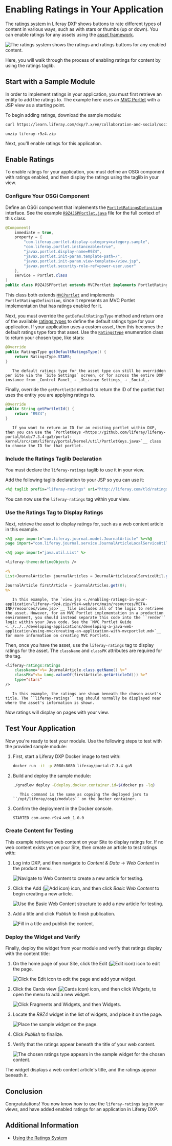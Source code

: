 # Enabling Ratings in Your Application

The [ratings system](../user-guide/using-the-ratings-system.md) in Liferay DXP shows buttons to rate different types of content in various ways, such as with stars or thumbs (up or down). You can enable ratings for any assets using the [asset framework]().

![The ratings system shows the ratings and ratings buttons for any enabled content.](./enabling-ratings-in-your-application/images/01.png)

Here, you will walk through the process of enabling ratings for content by using the ratings taglib.

## Start with a Sample Module

In order to implement ratings in your application, you must first retrieve an entity to add the ratings to. The example here uses an [MVC Portlet](../../../developing-applications/developing-a-java-web-application/using-mvc/creating-an-application-with-mvcportlet.md) with a JSP view as a starting point.

To begin adding ratings, download the sample module:

```bash
curl https://learn.liferay.com/dxp/7.x/en/collaboration-and-social/social-tools/02-developer-guide/enabling-ratings-in-your-application/liferay-r9z4.zip -O
```

```
unzip liferay-r9z4.zip
```

Next, you'll enable ratings for this application.

## Enable Ratings 

To enable ratings for your application, you must define an OSGi component with ratings enabled, and then display the ratings using the taglib in your view.

### Configure Your OSGi Component

Define an OSGi component that implements the [`PortletRatingsDefinition`](https://github.com/liferay/liferay-portal/blob/7.3.4-ga5/portal-kernel/src/com/liferay/ratings/kernel/definition/PortletRatingsDefinition.java) interface. See the example [`R9Z4JSPPortlet.java`](./enabling-ratings-in-your-application/liferay-r9z4.zip/r9z4-web/src/main/java/com/acme/r9z4/R9Z4JSPPortlet.java) file for the full context of this class.

```java
@Component(
    immediate = true,
    property = {
        "com.liferay.portlet.display-category=category.sample",
        "com.liferay.portlet.instanceable=true",
        "javax.portlet.display-name=R9Z4",
        "javax.portlet.init-param.template-path=/",
        "javax.portlet.init-param.view-template=/view.jsp",
        "javax.portlet.security-role-ref=power-user,user"
    },
    service = Portlet.class
)
public class R9Z4JSPPortlet extends MVCPortlet implements PortletRatingsDefinition {
```

This class both extends [`MVCPortlet`](https://github.com/liferay/liferay-portal/blob/7.3.4-ga5/portal-kernel/src/com/liferay/portal/kernel/portlet/bridges/mvc/MVCPortlet.java) and implements `PortletRatingsDefinition`, since it represents an MVC Portlet implementation that has ratings enabled for it.

Next, you must override the `getDefaultRatingsType` method and return one of the available [ratings types](../user-guide/using-the-ratings-system.md#ratings-types) to define the default ratings type for your application. If your application uses a custom asset, then this becomes the default ratings type foro that asset. Use the [`RatingsType`](https://github.com/liferay/liferay-portal/blob/7.3.4-ga5/portal-kernel/src/com/liferay/ratings/kernel/RatingsType.java) enumeration class to return your chosen type, like stars:

```java
@Override
public RatingsType getDefaultRatingsType() {
    return RatingsType.STARS;
}
```

```note::
   The default ratings type for the asset type can still be overridden per Site via the `Site Settings` screen, or for across the entire DXP instance from _Control Panel_ → _Instance Settings_ → _Social_.
```

Finally, override the `getPortletId` method to return the ID of the portlet that uses the entity you are applying ratings to.

```java
@Override
public String getPortletId() {
    return "R9Z4";
}
```

```tip::
   If you want to return an ID for an existing portlet within DXP, then you can use the `PortletKeys <https://github.com/liferay/liferay-portal/blob/7.3.4-ga5/portal-kernel/src/com/liferay/portal/kernel/util/PortletKeys.java>`__ class to choose the ID for that portlet.
```

### Include the Ratings Taglib Declaration

You must declare the `liferay-ratings` taglib to use it in your view.

Add the following taglib declaration to your JSP so you can use it:

```jsp
<%@ taglib prefix="liferay-ratings" uri="http://liferay.com/tld/ratings" %>
```

You can now use the `liferay-ratings` tag within your view.

### Use the Ratings Tag to Display Ratings

Next, retrieve the asset to display ratings for, such as a web content article in this example.

```jsp
<%@ page import="com.liferay.journal.model.JournalArticle" %><%@
page import="com.liferay.journal.service.JournalArticleLocalServiceUtil" %>

<%@ page import="java.util.List" %>

<liferay-theme:defineObjects />

<%
List<JournalArticle> journalArticles = JournalArticleLocalServiceUtil.getArticles(themeDisplay.getScopeGroupId());

JournalArticle firstArticle = journalArticles.get(0);
%>
```

```note::
   In this example, the `view.jsp <./enabling-ratings-in-your-application/liferay-r9z4.zip/r9z4-web/src/main/resources/META-INF/resources/view.jsp>`__ file includes all of the logic to retrieve the asset. However, for an MVC Portlet implementation in a production environment, you should instead separate this code into the ``render`` logic within your Java code. See the `MVC Portlet Guide <../../../developing-applications/developing-a-java-web-application/using-mvc/creating-an-application-with-mvcportlet.md>`__ for more information on creating MVC Portlets.
```

Then, once you have the asset, use the `liferay-ratings` tag to display ratings for the asset. The `className` and `classPK` attributes are required for the tag.

```jsp
<liferay-ratings:ratings
    className="<%= JournalArticle.class.getName() %>"
    classPK="<%= Long.valueOf(firstArticle.getArticleId()) %>"
    type="stars"
/>
```

```tip::
   In this example, the ratings are shown beneath the chosen asset's title. The ``liferay-ratings`` tag should normally be displayed near where the asset's information is shown.
```

Now ratings will display on pages with your view.

## Test Your Application

Now you're ready to test your module. Use the following steps to test with the provided sample module:

1. First, start a Liferay DXP Docker image to test with:

    ```bash
    docker run -it -p 8080:8080 liferay/portal:7.3.4-ga5
    ```

1. Build and deploy the sample module:

    ```bash
    ./gradlew deploy -Ddeploy.docker.container.id=$(docker ps -lq)
    ```

    ```note::
       This command is the same as copying the deployed jars to ``/opt/liferay/osgi/modules`` on the Docker container.
    ```

1. Confirm the deployment in the Docker console.

    ```
    STARTED com.acme.r9z4.web_1.0.0
    ```

### Create Content for Testing

This example retrieves web content on your Site to display ratings for. If no web content exists yet on your Site, then create an article to test ratings with:

1. Log into DXP, and then navigate to _Content & Data_ &rarr; _Web Content_ in the product menu.

    ![Navigate to Web Content to create a new article for testing.](./enabling-ratings-in-your-application/images/02.png)

1. Click the Add (![Add icon](../../../images/icon-add.png)) icon, and then click _Basic Web Content_ to begin creating a new article.

    ![Use the Basic Web Content structure to add a new article for testing.](./enabling-ratings-in-your-application/images/03.png)

1. Add a title and click _Publish_ to finish publication.

    ![Fill in a title and publish the content.](./enabling-ratings-in-your-application/images/04.png)

### Deploy the Widget and Verify

Finally, deploy the widget from your module and verify that ratings display with the content title:

1. On the home page of your Site, click the Edit (![Edit icon](../../../images/icon-edit.png)) icon to edit the page.

    ![Click the Edit icon to edit the page and add your widget.](./enabling-ratings-in-your-application/images/05.png)

1. Click the Cards view (![Cards icon](../../../images/icon-view-type-cards.png)) icon, and then click _Widgets_, to open the menu to add a new widget.

    ![Click Fragments and Widgets, and then Widgets.](./enabling-ratings-in-your-application/images/06.png)

1. Locate the _R9Z4_ widget in the list of widgets, and place it on the page.

    ![Place the sample widget on the page.](./enabling-ratings-in-your-application/images/07.png)

1. Click _Publish_ to finalize.

1. Verify that the ratings appear beneath the title of your web content.

    ![The chosen ratings type appears in the sample widget for the chosen content.](./enabling-ratings-in-your-application/images/08.png)

The widget displays a web content article's title, and the ratings appear beneath it.

## Conclusion

Congratulations! You now know how to use the `liferay-ratings` tag in your views, and have added enabled ratings for an application in Liferay DXP.

## Additional Information

* [Using the Ratings System](../user-guide/using-the-ratings-system.md)